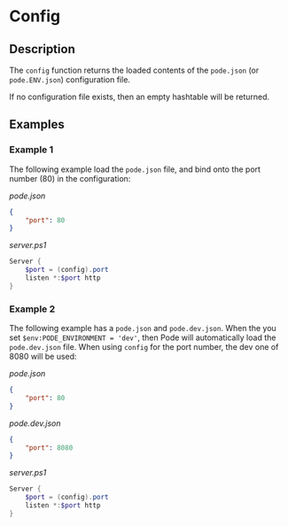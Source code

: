 # Config

## Description

The `config` function returns the loaded contents of the `pode.json` (or `pode.ENV.json`) configuration file.

If no configuration file exists, then an empty hashtable will be returned.

## Examples

### Example 1

The following example load the `pode.json` file, and bind onto the port number (80) in the configuration:

*pode.json*
```json
{
    "port": 80
}
```

*server.ps1*
```powershell
Server {
    $port = (config).port
    listen *:$port http
}
```

### Example 2

The following example has a `pode.json` and `pode.dev.json`. When the you set `$env:PODE_ENVIRONMENT = 'dev'`, then Pode will automatically load the `pode.dev.json` file. When using `config` for the port number, the dev one of 8080 will be used:

*pode.json*
```json
{
    "port": 80
}
```

*pode.dev.json*
```json
{
    "port": 8080
}
```

*server.ps1*
```powershell
Server {
    $port = (config).port
    listen *:$port http
}
```